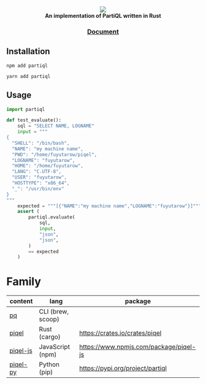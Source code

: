 <div align="center">
  <div>
    <img src="https://raw.githubusercontent.com/fuyutarow/piqel/alpha/docs/static/img/label.png"></img>
  </div>
  <strong>An implementation of PartiQL written in Rust</strong>

  <h3>
    <a href="https://partiql.vercel.app">Document</a>
  </h3>
</div>



## Installation
```sh:$
npm add partiql
```
```sh:$
yarn add partiql
```

## Usage
```js:test_partiql.py
import partiql

def test_evaluate():
    sql = "SELECT NAME, LOGNAME"
    input = """
{
  "SHELL": "/bin/bash",
  "NAME": "my machine name",
  "PWD": "/home/fuyutarow/piqel",
  "LOGNAME": "fuyutarow",
  "HOME": "/home/fuyutarow",
  "LANG": "C.UTF-8",
  "USER": "fuyutarow",
  "HOSTTYPE": "x86_64",
  "_": "/usr/bin/env"
}
"""
    expected = """[{"NAME":"my machine name","LOGNAME":"fuyutarow"}]"""
    assert (
        partiql.evaluate(
            sql,
            input,
            "json",
            "json",
        )
        == expected
    )
```


# Family

| content | lang | package |
| --- | --- | --- |
| [pq](https://github.com/fuyutarow/piqel/blob/alpha/src/bin/pq.rs) | CLI (brew, scoop) | |
| [piqel](https://github.com/fuyutarow/piqel) | Rust (cargo) | https://crates.io/crates/piqel |
| [piqel-js](https://github.com/fuyutarow/piqel/tree/alpha/piqel-js) | JavaScript (npm) | https://www.npmjs.com/package/piqel-js |
| [piqel-py](https://github.com/fuyutarow/piqel/tree/alpha/piqel-py) | Python (pip) | https://pypi.org/project/partiql |
